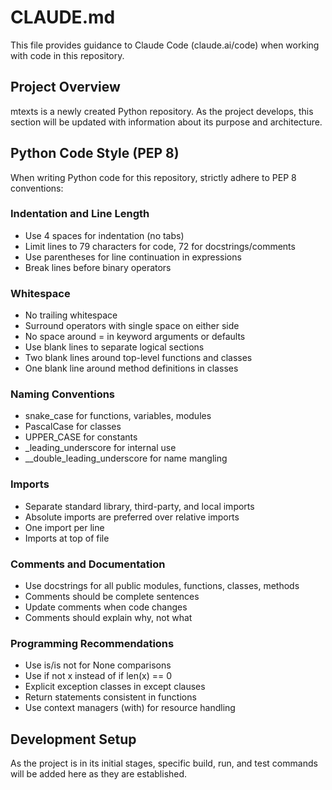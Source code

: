# CLAUDE.md

This file provides guidance to Claude Code (claude.ai/code) when working with code in this repository.

## Project Overview

mtexts is a newly created Python repository. As the project develops, this section will be updated with information about its purpose and architecture.

## Python Code Style (PEP 8)

When writing Python code for this repository, strictly adhere to PEP 8 conventions:

### Indentation and Line Length
- Use 4 spaces for indentation (no tabs)
- Limit lines to 79 characters for code, 72 for docstrings/comments
- Use parentheses for line continuation in expressions
- Break lines before binary operators

### Whitespace
- No trailing whitespace
- Surround operators with single space on either side
- No space around = in keyword arguments or defaults
- Use blank lines to separate logical sections
- Two blank lines around top-level functions and classes
- One blank line around method definitions in classes

### Naming Conventions
- snake_case for functions, variables, modules
- PascalCase for classes
- UPPER_CASE for constants
- _leading_underscore for internal use
- __double_leading_underscore for name mangling

### Imports
- Separate standard library, third-party, and local imports
- Absolute imports are preferred over relative imports
- One import per line
- Imports at top of file

### Comments and Documentation
- Use docstrings for all public modules, functions, classes, methods
- Comments should be complete sentences
- Update comments when code changes
- Comments should explain why, not what

### Programming Recommendations
- Use is/is not for None comparisons
- Use if not x instead of if len(x) == 0
- Explicit exception classes in except clauses
- Return statements consistent in functions
- Use context managers (with) for resource handling

## Development Setup

As the project is in its initial stages, specific build, run, and test commands will be added here as they are established.